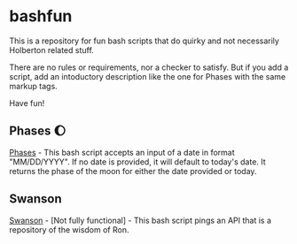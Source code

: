 # bashfun

This is a repository for fun bash scripts that do quirky and not necessarily Holberton related stuff.

There are no rules or requirements, nor a checker to satisfy.  But if you add a script, add an intoductory description like the one for Phases with the same markup tags.

Have fun!

## Phases :moon:
[Phases](https://github.com/ihavemadefire/bashfun/blob/master/phases) - This bash script accepts an input of a date in format "MM/DD/YYYY". If no date is provided, it will default to today's date.
It returns the phase of the moon for either the date provided or today.

## Swanson
[Swanson](https://github.com/ihavemadefire/bashfun/blob/master/tell_me_a_joke) - [Not fully functional] - This bash script pings an API that is a repository of the wisdom of Ron.